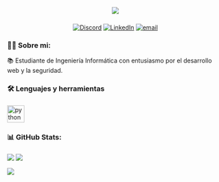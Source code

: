 <div align="center">
<img src="https://imgur.com/bjZhpfQ.png">
</div>

###
<div align="center">
  
[![Discord](https://img.shields.io/badge/Discord-%237289DA.svg?logo=discord&logoColor=white)](https://discord.gg/gmcam_) [![LinkedIn](https://img.shields.io/badge/LinkedIn-%230077B5.svg?logo=linkedin&logoColor=white)](https://www.linkedin.com/in/camila-gimenez-it) [![email](https://img.shields.io/badge/Email-D14836?logo=gmail&logoColor=white)](mailto:cgmorel@outlook.com) 
<div>

###
<h3 align="left">👩‍💻  Sobre mi:</h3>

<p align="left">📚 Estudiante de Ingeniería Informática con entusiasmo por el desarrollo web y la seguridad.
  <p align="left"> 
    </p>

</p>

###

<h3 align="left">🛠 Lenguajes y herramientas</h3>

###

<div align="left">
  <img src="https://cdn.jsdelivr.net/gh/devicons/devicon/icons/python/python-original.svg" height="40" alt="python logo"  />
</div>

 <h3 align="left">📊 GitHub Stats:</h3>

###
  
<div align="left">
  
![](https://github-readme-stats.vercel.app/api?username=gmcam&theme=calm_pink&hide_border=false&include_all_commits=false&count_private=false)      ![](https://nirzak-streak-stats.vercel.app/?user=gmcam&theme=calm_pink&hide_border=false) 

![](https://github-readme-stats.vercel.app/api/top-langs/?username=gmcam&theme=calm_pink&hide_border=false&include_all_commits=false&count_private=false&layout=compact)
<div>

</p>

###
